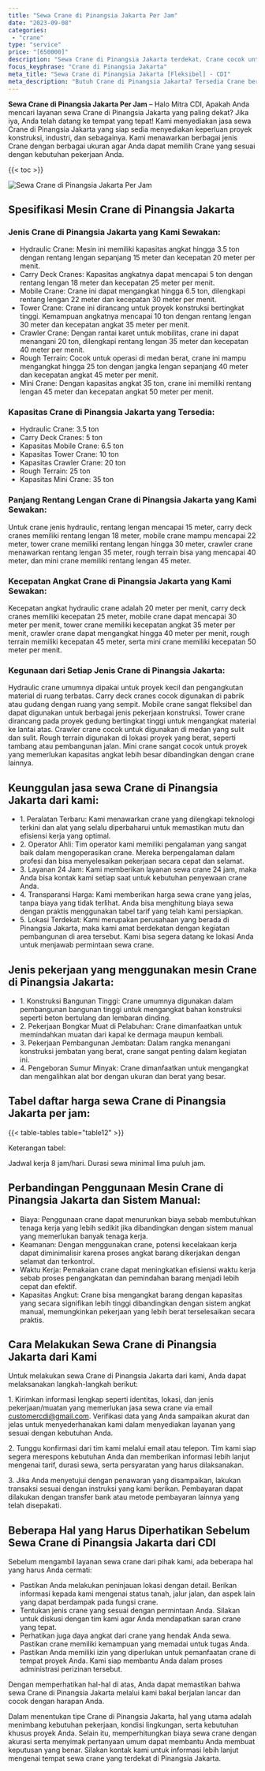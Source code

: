 ```yaml
---
title: "Sewa Crane di Pinangsia Jakarta Per Jam"
date: "2023-09-08"
categories:
 - "crane"
type: "service"
price: "[650000]"
description: "Sewa Crane di Pinangsia Jakarta terdekat. Crane cocok untuk mendukung proyek sebagai peralatan angkat yang optimal. Hubungi kami untuk info lengkap."
focus_keyphrase: "Crane di Pinangsia Jakarta"
meta_title: "Sewa Crane di Pinangsia Jakarta [Fleksibel] - CDI"
meta_description: "Butuh Crane di Pinangsia Jakarta? Tersedia Crane berkualitas untuk proyek pembangunan. Segera konsultasi gratis."
---
```


**Sewa Crane di Pinangsia Jakarta Per Jam** – Halo Mitra CDI, Apakah Anda mencari layanan sewa Crane di Pinangsia Jakarta yang paling dekat? Jika iya, Anda telah datang ke tempat yang tepat! Kami menyediakan jasa sewa Crane di Pinangsia Jakarta yang siap sedia menyediakan keperluan proyek konstruksi, industri, dan sebagainya. Kami menawarkan berbagai jenis Crane dengan berbagai ukuran agar Anda dapat memilih Crane yang sesuai dengan kebutuhan pekerjaan Anda.

{{< toc >}}

![Sewa Crane di Pinangsia Jakarta Per Jam](/images/crane/crane-16.jpg)

## Spesifikasi Mesin Crane di Pinangsia Jakarta

### Jenis Crane di Pinangsia Jakarta yang Kami Sewakan:

*   Hydraulic Crane: Mesin ini memiliki kapasitas angkat hingga 3.5 ton dengan rentang lengan sepanjang 15 meter dan kecepatan 20 meter per menit.
*   Carry Deck Cranes: Kapasitas angkatnya dapat mencapai 5 ton dengan rentang lengan 18 meter dan kecepatan 25 meter per menit.
*   Mobile Crane: Crane ini dapat mengangkat hingga 6.5 ton, dilengkapi rentang lengan 22 meter dan kecepatan 30 meter per menit.
*   Tower Crane: Crane ini dirancang untuk proyek konstruksi bertingkat tinggi. Kemampuan angkatnya mencapai 10 ton dengan rentang lengan 30 meter dan kecepatan angkat 35 meter per menit.
*   Crawler Crane: Dengan rantai karet untuk mobilitas, crane ini dapat menangani 20 ton, dilengkapi rentang lengan 35 meter dan kecepatan 40 meter per menit.
*   Rough Terrain: Cocok untuk operasi di medan berat, crane ini mampu mengangkat hingga 25 ton dengan jangka lengan sepanjang 40 meter dan kecepatan angkat 45 meter per menit.
*   Mini Crane: Dengan kapasitas angkat 35 ton, crane ini memiliki rentang lengan 45 meter dan kecepatan angkat 50 meter per menit.

### Kapasitas Crane di Pinangsia Jakarta yang Tersedia:

*   Hydraulic Crane: 3.5 ton
*   Carry Deck Cranes: 5 ton
*   Kapasitas Mobile Crane: 6.5 ton
*   Kapasitas Tower Crane: 10 ton
*   Kapasitas Crawler Crane: 20 ton
*   Rough Terrain: 25 ton
*   Kapasitas Mini Crane: 35 ton

### Panjang Rentang Lengan Crane di Pinangsia Jakarta yang Kami Sewakan:

Untuk crane jenis hydraulic, rentang lengan mencapai 15 meter, carry deck cranes memiliki rentang lengan 18 meter, mobile crane mampu mencapai 22 meter, tower crane memiliki rentang lengan hingga 30 meter, crawler crane menawarkan rentang lengan 35 meter, rough terrain bisa yang mencapai 40 meter, dan mini crane memiliki rentang lengan 45 meter.

### Kecepatan Angkat Crane di Pinangsia Jakarta yang Kami Sewakan:

Kecepatan angkat hydraulic crane adalah 20 meter per menit, carry deck cranes memiliki kecepatan 25 meter, mobile crane dapat mencapai 30 meter per menit, tower crane memiliki kecepatan angkat 35 meter per menit, crawler crane dapat mengangkat hingga 40 meter per menit, rough terrain memiliki kecepatan 45 meter, serta mini crane memiliki kecepatan 50 meter per menit.

### Kegunaan dari Setiap Jenis Crane di Pinangsia Jakarta:

Hydraulic crane umumnya dipakai untuk proyek kecil dan pengangkutan material di ruang terbatas. Carry deck cranes cocok digunakan di pabrik atau gudang dengan ruang yang sempit. Mobile crane sangat fleksibel dan dapat digunakan untuk berbagai jenis pekerjaan konstruksi. Tower crane dirancang pada proyek gedung bertingkat tinggi untuk mengangkat material ke lantai atas. Crawler crane cocok untuk digunakan di medan yang sulit dan sulit. Rough terrain digunakan di lokasi proyek yang berat, seperti tambang atau pembangunan jalan. Mini crane sangat cocok untuk proyek yang memerlukan kapasitas angkat lebih besar dibandingkan dengan crane lainnya.

## Keunggulan jasa sewa Crane di Pinangsia Jakarta dari kami:

*   1\. Peralatan Terbaru: Kami menawarkan crane yang dilengkapi teknologi terkini dan alat yang selalu diperbaharui untuk memastikan mutu dan efisiensi kerja yang optimal.
*   2\. Operator Ahli: Tim operator kami memiliki pengalaman yang sangat baik dalam mengoperasikan crane. Mereka berpengalaman dalam profesi dan bisa menyelesaikan pekerjaan secara cepat dan selamat.
*   3\. Layanan 24 Jam: Kami memberikan layanan sewa crane 24 jam, maka Anda bisa kontak kami setiap saat untuk kebutuhan penyewaan crane Anda.
*   4\. Transparansi Harga: Kami memberikan harga sewa crane yang jelas, tanpa biaya yang tidak terlihat. Anda bisa menghitung biaya sewa dengan praktis menggunakan tabel tarif yang telah kami persiapkan.
*   5\. Lokasi Terdekat: Kami merupakan perusahaan yang berada di Pinangsia Jakarta, maka kami amat berdekatan dengan kegiatan pembangunan di area tersebut. Kami bisa segera datang ke lokasi Anda untuk menjawab permintaan sewa crane.

## Jenis pekerjaan yang menggunakan mesin Crane di Pinangsia Jakarta:

*   1\. Konstruksi Bangunan Tinggi: Crane umumnya digunakan dalam pembangunan bangunan tinggi untuk mengangkat bahan konstruksi seperti beton bertulang dan lembaran dinding.
*   2\. Pekerjaan Bongkar Muat di Pelabuhan: Crane dimanfaatkan untuk memindahkan muatan dari kapal ke dermaga maupun kembali.
*   3\. Pekerjaan Pembangunan Jembatan: Dalam rangka menangani konstruksi jembatan yang berat, crane sangat penting dalam kegiatan ini.
*   4\. Pengeboran Sumur Minyak: Crane dimanfaatkan untuk mengangkat dan mengalihkan alat bor dengan ukuran dan berat yang besar.

## Tabel daftar harga sewa Crane di Pinangsia Jakarta per jam:

{{< table-tables table="table12" >}}

Keterangan tabel:

Jadwal kerja 8 jam/hari. Durasi sewa minimal lima puluh jam.

## Perbandingan Penggunaan Mesin Crane di Pinangsia Jakarta dan Sistem Manual:

*   Biaya: Penggunaan crane dapat menurunkan biaya sebab membutuhkan tenaga kerja yang lebih sedikit jika dibandingkan dengan sistem manual yang memerlukan banyak tenaga kerja.
*   Keamanan: Dengan menggunakan crane, potensi kecelakaan kerja dapat diminimalisir karena proses angkat barang dikerjakan dengan selamat dan terkontrol.
*   Waktu Kerja: Pemakaian crane dapat meningkatkan efisiensi waktu kerja sebab proses pengangkatan dan pemindahan barang menjadi lebih cepat dan efektif.
*   Kapasitas Angkut: Crane bisa mengangkat barang dengan kapasitas yang secara signifikan lebih tinggi dibandingkan dengan sistem angkat manual, memungkinkan pekerjaan yang lebih berat terselesaikan secara praktis.

## Cara Melakukan Sewa Crane di Pinangsia Jakarta dari Kami

Untuk melakukan sewa Crane di Pinangsia Jakarta dari kami, Anda dapat melaksanakan langkah-langkah berikut:

1\.  Kirimkan informasi lengkap seperti identitas, lokasi, dan jenis pekerjaan/muatan yang memerlukan jasa sewa crane via email customercdi@gmail.com. Verifikasi data yang Anda sampaikan akurat dan jelas untuk menyederhanakan kami dalam menyediakan layanan yang sesuai dengan kebutuhan Anda.

2\.  Tunggu konfirmasi dari tim kami melalui email atau telepon. Tim kami siap segera merespons kebutuhan Anda dan memberikan informasi lebih lanjut mengenai tarif, durasi sewa, serta persyaratan yang harus dilaksanakan.

3\.  Jika Anda menyetujui dengan penawaran yang disampaikan, lakukan transaksi sesuai dengan instruksi yang kami berikan. Pembayaran dapat dilakukan dengan transfer bank atau metode pembayaran lainnya yang telah disepakati.

## Beberapa Hal yang Harus Diperhatikan Sebelum Sewa Crane di Pinangsia Jakarta dari CDI

Sebelum mengambil layanan sewa crane dari pihak kami, ada beberapa hal yang harus Anda cermati:

*   Pastikan Anda melakukan peninjauan lokasi dengan detail. Berikan informasi kepada kami mengenai status tanah, jalur jalan, dan aspek lain yang dapat berdampak pada fungsi crane.
*   Tentukan jenis crane yang sesuai dengan permintaan Anda. Silakan untuk diskusi dengan tim kami agar Anda mendapatkan saran crane yang tepat.
*   Perhatikan juga daya angkat dari crane yang hendak Anda sewa. Pastikan crane memiliki kemampuan yang memadai untuk tugas Anda.
*   Pastikan Anda memiliki izin yang diperlukan untuk pemanfaatan crane di tempat proyek Anda. Kami siap membantu Anda dalam proses administrasi perizinan tersebut.

Dengan memperhatikan hal-hal di atas, Anda dapat memastikan bahwa sewa Crane di Pinangsia Jakarta melalui kami bakal berjalan lancar dan cocok dengan harapan Anda.

Dalam menentukan tipe Crane di Pinangsia Jakarta, hal yang utama adalah menimbang kebutuhan pekerjaan, kondisi lingkungan, serta kebutuhan khusus proyek Anda. Selain itu, memperhitungkan biaya sewa crane dengan akurasi serta menyimak pertanyaan umum dapat membantu Anda membuat keputusan yang benar. Silakan kontak kami untuk informasi lebih lanjut mengenai tempat sewa crane yang terdekat di Pinangsia Jakarta.